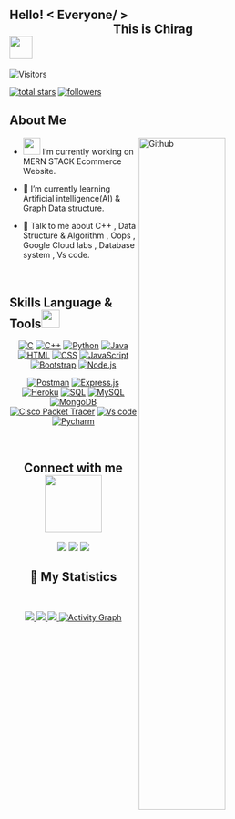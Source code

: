 

<h2> Hello! < Everyone/ > <div align='center'> This is Chirag 
</div><img src = "https://raw.githubusercontent.com/MartinHeinz/MartinHeinz/master/wave.gif" width = 40px> </h2>

<p align='center'>

![Visitors](https://visitor-badge.glitch.me/badge?page_id=22chiragmodh.22chiragmodh)
 <br>

  
<a href="https://github.com/22chiragmodh?tab=repositories&sort=stargazers">
    <img alt="total stars" title="Total stars on GitHub" src="https://custom-icon-badges.herokuapp.com/badge/dynamic/json?logo=star&color=55960c&labelColor=488207&label=Stars&style=for-the-badge&query=%24.stars&url=https://api.github-star-counter.workers.dev/user/22chiragmodh"/></a>
<a href="https://github.com/22chiragmodh?tab=followers">
    <img alt="followers" title="Follow me on Github" src="https://custom-icon-badges.herokuapp.com/github/followers/22chiragmodh?color=236ad3&labelColor=1155ba&style=for-the-badge&logo=person-add&label=Follow&logoColor=white"/></a>
  
</p>

<h2> About Me </h2>

<img width="55%" align="right" alt="Github" src="https://raw.githubusercontent.com/onimur/.github/master/.resources/git-header.svg" />


- <img src="https://media.giphy.com/media/WUlplcMpOCEmTGBtBW/giphy.gif" width="30"> I’m currently working on MERN STACK Ecommerce Website.

- 🌱 I’m currently learning Artificial intelligence(AI) & Graph Data structure. 

- 💬 Talk to me about C++ , Data Structure & Algorithm , Oops , Google Cloud labs , Database system , Vs code.  
<br> </br>

<h2> Skills Language & Tools<img src = "https://media2.giphy.com/media/QssGEmpkyEOhBCb7e1/giphy.gif?cid=ecf05e47a0n3gi1bfqntqmob8g9aid1oyj2wr3ds3mg700bl&rid=giphy.gif" width = 32px> </h2>
<div align="center">
<a href="#"><img alt="C" src="https://custom-icon-badges.herokuapp.com/badge/C-03599C.svg?logo=c-in-hexagon&logoColor=white"></a>
<a href="#"><img alt="C++" src="https://custom-icon-badges.herokuapp.com/badge/C++-9C033A.svg?logo=cpp2&logoColor=white"></a>
<a href="#"><img alt="Python" src="https://img.shields.io/badge/Python-14354C.svg?logo=python&logoColor=white"></a>
<a href="#"><img alt="Java" src="https://img.shields.io/badge/Java-007396.svg?logo=java&logoColor=white"></a>	
<a href="#"><img alt="HTML" src="https://img.shields.io/badge/HTML-E34F26.svg?logo=html5&logoColor=white"></a>	
<a href="#"><img alt="CSS" src="https://img.shields.io/badge/CSS-1572B6.svg?logo=css3&logoColor=white"></a>
<a href="#"><img alt="JavaScript" src="https://img.shields.io/badge/JavaScript-F7DF1E.svg?logo=javascript&logoColor=black"></a>
<a href="#"><img alt="Bootstrap" src="https://img.shields.io/badge/Bootstrap-7952B3.svg?logo=bootstrap&logoColor=white"></a>
<a href="#"><img alt="Node.js" src="https://img.shields.io/badge/Node.js-006400.svg?logo=node.js&logoColor=yellow"></a>


<a href="#"><img alt="Postman" src="https://img.shields.io/badge/Postman-E34F26.svg?logo=postman&logoColor=white"></a>
<a href="#"><img alt="Express.js" src="https://img.shields.io/badge/Express.js-14354C.svg?logo=express.js&logoColor=white"></a>
<a href="#"><img alt="Heroku" src="https://img.shields.io/badge/Heroku-430098.svg?logo=heroku&logoColor=white"></a>	
<a href="#"><img alt="SQL" src="https://custom-icon-badges.herokuapp.com/badge/SQL-025E8C.svg?logo=database&logoColor=white"></a>
<a href="#"><img alt="MySQL" src="https://img.shields.io/badge/MySQL-00f.svg?logo=mysql&logoColor=white"></a>
<a href="#"><img alt="MongoDB" src ="https://img.shields.io/badge/MongoDB-4ea94b.svg?logo=mongodb&logoColor=white"></a>	
<a href="#"><img alt="Cisco Packet Tracer" src="https://img.shields.io/badge/Cisco Packet Tracer-9C033A.svg?logo=cisco packet tracer&logoColor=black"></a>
<a href="#"><img alt="Vs code" src="https://img.shields.io/badge/Visual Studio Code-000.svg?logo=visual studio code&logoColor=blue"></a>
<a href="#"><img alt="Pycharm" src="https://img.shields.io/badge/Pycharm-9C033A.svg?logo=Pycharm&logoColor=white"></a>




<br>


<h2> Connect with me <img src='https://raw.githubusercontent.com/ShahriarShafin/ShahriarShafin/main/Assets/handshake.gif' width="100px"> </h2>
	
<a target="_blank" href="https://in.linkedin.com/in/https://www.linkedin.com/in/chirag-modh-738b3a220"><img src="https://img.shields.io/badge/-LinkedIn-0077B5?style=for-the-badge&logo=Linkedin&logoColor=white"></img></a>
<a target="_blank" href="https://www.instagram.com/chirag22_12/"><img src="https://img.shields.io/badge/-Instagram-DE1B85?style=for-the-badge&logo=Instagram&logoColor=white"></img></a>
<a target="_blank" href="https://www.codedamn.com/user/22chiragmodh/"><img src="https://img.shields.io/badge/-codedamn-006400?style=for-the-badge&logo=codedamn&logoColor=black"></img></a>
<br>

## 🔖 My Statistics
&nbsp;
<p align="center">
    <a href="https://github.com/22chiragmodh/">
        <img src="https://github-readme-stats.vercel.app/api?username=22chiragmodh&show_icons=true&locale=en&bg_color=0d1117&title_color=ffffff&text_color=ffffff&icon_color=00ff99&hide_border=true/" />
    </a>
    <a href="https://github.com/22chiragmodh/">
        <img src="https://github-readme-stats.vercel.app/api/top-langs/?username=22chiragmodh&layout=compact&count_private=true&langs_count=8&card_width=445&bg_color=0d1117&title_color=ffffff&text_color=ffffff&icon_color=00ff99&hide_border=true/" />
    </a>
    <a href="https://github.com/22chiragmodh/">
        <img src="https://github-readme-streak-stats.herokuapp.com?user=22chiragmodh&hide_border=true&background=0D1117&currStreakLabel=FFFFFF&sideLabels=FFFFFF&currStreakNum=FFFFFF&dates=FFFFFF&sideNums=FFFFFF&fire=fff&ring=3579f5&stroke=FFFFFFFF)](https://git.io/streak-stats" />
    </a>
   <a href="https://github.com/22chiragmodh"><img alt="Activity Graph" src="https://activity-graph.herokuapp.com/graph?username=22chiragmodh&bg_color=800000&color=000000&line=ffffff&point=000000&area=true&hide_border=true" />
    </a>
 
</p>
</div>
